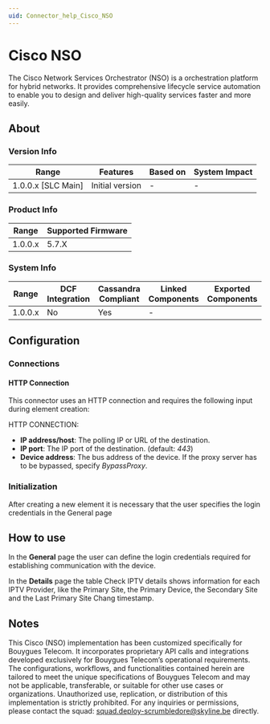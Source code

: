 ```yaml
---
uid: Connector_help_Cisco_NSO
---
```


# Cisco NSO

The Cisco Network Services Orchestrator (NSO) is a orchestration platform for hybrid networks. It provides comprehensive lifecycle service automation to enable you to design and deliver high-quality services faster and more easily.

## About

### Version Info

|Range  |Features  |Based on  |System Impact  |
|---------|---------|---------|---------|
|1.0.0.x [SLC Main]     |Initial version         |-         |-         |

### Product Info

|Range  |Supported Firmware  |
|---------|---------|
|1.0.0.x     |5.7.X        |

### System Info

|Range  |DCF Integration  |Cassandra Compliant  |Linked Components  |Exported Components   |
|---------|---------|---------|---------|---------|
|1.0.0.x    |No       |Yes         |-         |   |

## Configuration

### Connections

#### HTTP Connection

This connector uses an HTTP connection and requires the following input during element creation:

HTTP CONNECTION:

  - **IP address/host**: The polling IP or URL of the destination.
  - **IP port**: The IP port of the destination. (default: *443*)
  - **Device address**: The bus address of the device. If the proxy server has to be bypassed, specify *BypassProxy*.


### Initialization
After creating a new element it is necessary that the user specifies the login credentials in the General page

## How to use

In the **General** page the user can define the login credentials required for establishing communication with the device.

In the **Details** page the table Check IPTV details shows information for each IPTV Provider, like the Primary Site, the Primary Device, the Secondary Site and the Last Primary Site Chang timestamp. 

## Notes

This Cisco (NSO) implementation has been customized specifically for Bouygues Telecom. It incorporates proprietary API calls and integrations developed exclusively for Bouygues Telecom’s operational requirements. The configurations, workflows, and functionalities contained herein are tailored to meet the unique specifications of Bouygues Telecom and may not be applicable, transferable, or suitable for other use cases or organizations. Unauthorized use, replication, or distribution of this implementation is strictly prohibited.
For any inquiries or permissions, please contact the squad: squad.deploy-scrumbledore@skyline.be directly.
